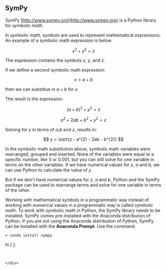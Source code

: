 
## SymPy
SymPy [http://www.sympy.org](http://www.sympy.org) is a Python library for _symbolic math_.  

In symbolic math, symbols are used to represent mathematical expressions. An example of a symbolic math expression is below.

$$ x^{2} + y^{2} = z $$

The expression contains the symbols $x$, $y$, and $z$.

If we define a second symbolic math expression:

$$ x = a + b $$

then we can substitue in $a + b$ for $x$.

The result is the expression:

$$ (a + b)^{2} + y^{2} = z $$

$$ a^{2} + 2ab + b^{2} + y^{2} = z $$

Solving for $y$ in terms of $a$,$b$ and $z$, results in:
    
$$ y = \sqrt{z - a^{2} - 2ab - b^{2}} $$

In the symbolic math substitution above, symbolic math variables were rearranged, grouped and inserted. None of the variables were equal to a specific number, like 5 or 0.001, but you can still solve for one variable in terms on the other variables.
If we have numerical values for $z$, $a$ and $b$, we can use Python to calculate the value of $y$. 

But if we don't have numerical values for $z$, $a$ and $b$, Python and the SymPy package can be used to rearrange terms and solve for one variable in terms of the other.

Working with mathematical symbols in a programmatic way instead of working with numerical values in a programmatic way is called _symbolic math_.
To work with symbolic math in Python, the SymPy library needs to be installed. SymPy comes pre-installed with the Anaconda distribution of Python. If you are not using the Anaconda distribution of Python, SymPy can be installed with the **Anaconda Prompt**. Use the command:

```text
> conda install sympy
```
<div class="cell border-box-sizing code_cell rendered">
<div class="input">
<div class="prompt input_prompt">In&nbsp;[&nbsp;]:</div>
<div class="inner_cell">
    <div class="input_area">
<div class=" highlight hl-ipython3"><pre><span></span> 
</pre></div>

    </div>
</div>
</div>

</div>
 

